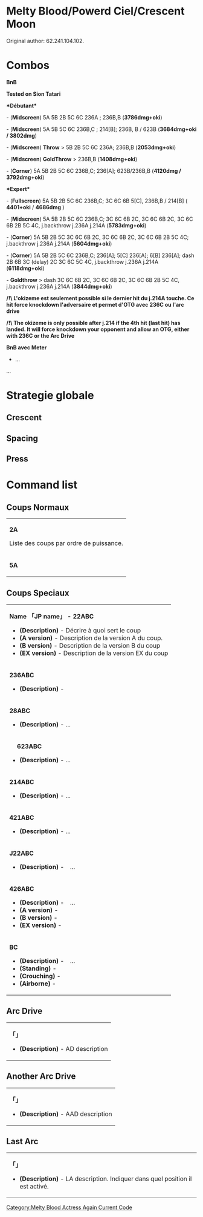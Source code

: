 # Melty Blood/Powerd Ciel/Crescent Moon

Original author: 62.241.104.102.

# Combos

**BnB**

**Tested on Sion Tatari**

**\*Débutant\***

\- (**Midscreen**) 5A 5B 2B 5C 6C 236A ; 236B,B (**3786dmg+oki**)

\- (**Midscreen**) 5A 5B 5C 6C 236B,C ; 214\[B\]; 236B, B / 623B
(**3684dmg+oki / 3802dmg**)

\- (**Midscreen**) **Throw** \> 5B 2B 5C 6C 236A; 236B,B
(**2053dmg+oki**)

\- (**Midscreen**) **GoldThrow** \> 236B,B (**1408dmg+oki**)

\- (**Corner**) 5A 5B 2B 5C 6C 236B,C; 236\[A\]; 623B/236B,B (**4120dmg
/ 3792dmg+oki**)

**\*Expert\***

\- (**Fullscreen**) 5A 5B 2B 5C 6C 236B,C; 3C 6C 6B 5\[C\], 236B,B /
214\[B\] ( **4401+oki** / **4686dmg** )

\- (**Midscreen**) 5A 5B 2B 5C 6C 236B,C; 3C 6C 6B 2C, 3C 6C 6B 2C, 3C
6C 6B 2B 5C 4C, j.backthrow j.236A j.214A (**5783dmg+oki**)

\- (**Corner**) 5A 5B 2B 5C 3C 6C 6B 2C, 3C 6C 6B 2C, 3C 6C 6B 2B 5C 4C;
j.backthrow j.236A j.214A (**5604dmg+oki**)

\- (**Corner**) 5A 5B 2B 5C 6C 236B,C; 236\[A\]; 5\[C\] 236\[A\]; 6\[B\]
236\[A\]; dash 2B 6B 3C (delay) 2C 3C 6C 5C 4C, j.backthrow j.236A
j.214A (**6118dmg+oki**)

\- **Goldthrow** \> dash 3C 6C 6B 2C, 3C 6C 6B 2C, 3C 6C 6B 2B 5C 4C,
j.backthrow j.236A j.214A (**3844dmg+oki**)

**/!\\ L'okizeme est seulement possible si le dernier hit du j.214A
touche. Ce hit force knockdown l'adversaire et permet d'OTG avec 236C ou
l'arc drive**

**/!\\ The okizeme is only possible after j.214 if the 4th hit (last
hit) has landed. It will force knockdown your opponent and allow an OTG,
either with 236C or the Arc Drive**

**BnB avec Meter**

- ...

  
...

# Strategie globale

## Crescent

## Spacing

## Press

# Command list

## Coups Normaux

<table>
<tbody>
<tr class="odd">
<td><p><strong>2A</strong></p>
<p>Liste des coups par ordre de puissance.</p></td>
</tr>
<tr class="even">
<td><p><strong>5A</strong></p></td>
</tr>
</tbody>
</table>

## Coups Speciaux

<table>
<tbody>
<tr class="odd">
<td><p><strong>Name 「JP name」 - 22ABC</strong></p>
<ul>
<li><strong>(Description)</strong> - Décrire à quoi sert le coup</li>
<li><strong>(A version)</strong> - Description de la version A du
coup.</li>
<li><strong>(B version)</strong> - Description de la version B du
coup</li>
<li><strong>(EX version)</strong> - Description de la version EX du
coup</li>
</ul></td>
</tr>
<tr class="even">
<td><p><strong>236ABC</strong></p>
<ul>
<li><strong>(Description)</strong> -</li>
</ul></td>
</tr>
<tr class="odd">
<td><p><strong>28ABC</strong></p>
<ul>
<li><strong>(Description)</strong> - ...</li>
</ul></td>
</tr>
<tr class="even">
<td><p><strong>　 623ABC</strong></p>
<ul>
<li><strong>(Description)</strong> - ...</li>
</ul></td>
</tr>
<tr class="odd">
<td><p><strong>214ABC</strong></p>
<ul>
<li><strong>(Description)</strong> - ...</li>
</ul></td>
</tr>
<tr class="even">
<td><p><strong>421ABC</strong></p>
<ul>
<li><strong>(Description)</strong> - ...</li>
</ul></td>
</tr>
<tr class="odd">
<td><p><strong>J22ABC</strong></p>
<ul>
<li><strong>(Description)</strong> -　...</li>
</ul></td>
</tr>
<tr class="even">
<td><p><strong>426ABC</strong></p>
<ul>
<li><strong>(Description)</strong> -　...</li>
<li><strong>(A version)</strong> -</li>
<li><strong>(B version)</strong> -</li>
<li><strong>(EX version)</strong> -</li>
</ul></td>
</tr>
<tr class="odd">
<td><p><strong>BC</strong></p>
<ul>
<li><strong>(Description)</strong> -　...</li>
<li><strong>(Standing)</strong> -</li>
<li><strong>(Crouching)</strong> -</li>
<li><strong>(Airborne)</strong> -</li>
</ul></td>
</tr>
</tbody>
</table>

## Arc Drive

<table>
<tbody>
<tr class="odd">
<td><p><strong>「」</strong></p>
<ul>
<li><strong>(Description)</strong> - AD description</li>
</ul></td>
</tr>
</tbody>
</table>

## Another Arc Drive

<table>
<tbody>
<tr class="odd">
<td><p><strong>「」</strong></p>
<ul>
<li><strong>(Description)</strong> - AAD description</li>
</ul></td>
</tr>
</tbody>
</table>

## Last Arc

<table>
<tbody>
<tr class="odd">
<td><p><strong>「」</strong></p>
<ul>
<li><strong>(Description)</strong> - LA description. Indiquer dans quel
position il est activé.</li>
</ul></td>
</tr>
</tbody>
</table>

[Category:Melty Blood Actress Again Current
Code](Category:Melty_Blood_Actress_Again_Current_Code "wikilink")
